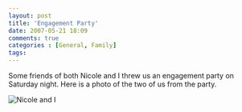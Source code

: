 ```yaml
---
layout: post
title: 'Engagement Party'
date: 2007-05-21 18:09
comments: true
categories : [General, Family]
tags:
---
```

Some friends of both Nicole and I threw us an engagement party on Saturday night. Here is a photo of the two of us from the party.

<img src="/images/nic_and_i_engagement.jpg  " alt="Nicole and I" />

